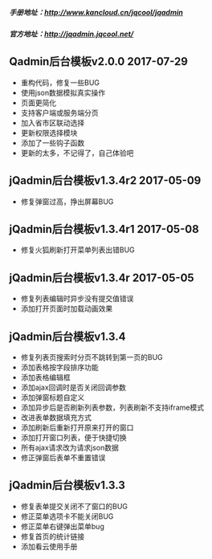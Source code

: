 ##### 手册地址：http://www.kancloud.cn/jqcool/jqadmin

##### 官方地址：http://jqadmin.jqcool.net/


## Qadmin后台模板v2.0.0 2017-07-29

- 重构代码，修复一些BUG
- 使用json数据模拟真实操作
- 页面更简化
- 支持客户端或服务端分页
- 加入省市区联动选择
- 更新权限选择模块
- 添加了一些钩子函数
- 更新的太多，不记得了，自己体验吧


## jQadmin后台模板v1.3.4r2 2017-05-09

- 修复弹窗过高，挣出屏幕BUG

## jQadmin后台模板v1.3.4r1 2017-05-08

- 修复火狐刷新打开菜单列表出错BUG

## jQadmin后台模板v1.3.4r 2017-05-05

- 修复列表编辑时异步没有提交值错误
- 添加打开页面时加载动画效果

## jQadmin后台模板v1.3.4
- 修复列表页搜索时分页不跳转到第一页的BUG
- 添加表格按字段排序功能
- 添加表格编辑框
- 添加ajax回调时是否关闭回调参数
- 添加弹窗标题自定义
- 添加异步后是否刷新列表参数，列表刷新不支持iframe模式
- 改进表单数据填充方式
- 添加刷新后重新打开原来打开的窗口
- 添加打开窗口列表，便于快捷切换
- 所有ajax请求改为请求json数据
- 修正弹窗后表单不重置错误


## jQadmin后台模板v1.3.3

- 修复表单提交关闭不了窗口的BUG
- 修正菜单选项卡不能关闭BUG
- 修正菜单右键弹出菜单bug
- 修复首页的统计链接
- 添加看云使用手册



